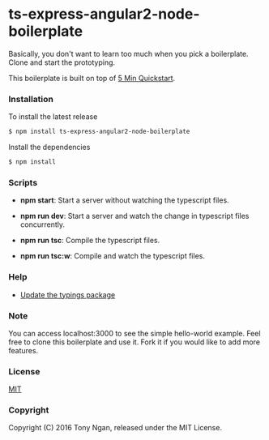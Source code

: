 # ts-express-angular2-node-boilerplate

Basically, you don't want to learn too much when you pick a boilerplate. Clone and start the prototyping.

This boilerplate is built on top of [5 Min Quickstart](https://angular.io/docs/ts/latest/quickstart.html).

### Installation
To install the latest release
```bash
$ npm install ts-express-angular2-node-boilerplate
```
Install the dependencies
```bash
$ npm install
```

### Scripts
- **npm start**: Start a server without watching the typescript files.

- **npm run dev**: Start a server and watch the change in typescript files concurrently.

- **npm run tsc**: Compile the typescript files.

- **npm run tsc:w**: Compile and watch the typescript files.

### Help

- [Update the typings package](https://github.com/typings/typings/issues/109)

### Note

You can access localhost:3000 to see the simple hello-world example. Feel free to clone this boilerplate and use it. Fork it if you would like to add more features. 

### License

[MIT](LICENSE)

### Copyright

Copyright (C) 2016 Tony Ngan, released under the MIT License.
